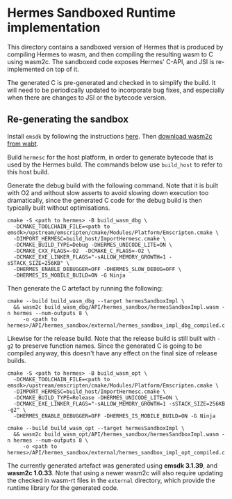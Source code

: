 # Hermes Sandboxed Runtime implementation

This directory contains a sandboxed version of Hermes that is produced by compiling Hermes to wasm, and then compiling the resulting wasm to C using wasm2c. The sandboxed code exposes Hermes' C-API, and JSI is re-implemented on top of it.

The generated C is pre-generated and checked in to simplify the build. It will need to be periodically updated to incorporate bug fixes, and especially when there are changes to JSI or the bytecode version.

## Re-generating the sandbox

Install `emsdk` by following the instructions [here](https://github.com/emscripten-core/emsdk). Then [download wasm2c from wabt](https://github.com/WebAssembly/wabt/releases).

Build `hermesc` for the host platform, in order to generate bytecode that is used by the Hermes build. The commands below use `build_host` to refer to this host build.


Generate the debug build with the following command. Note that it is built with O2 and without slow asserts to avoid slowing down execution too dramatically, since the generated C code for the debug build is then typically built without optimisations.
```
cmake -S <path to hermes> -B build_wasm_dbg \
  -DCMAKE_TOOLCHAIN_FILE=<path to emsdk>/upstream/emscripten/cmake/Modules/Platform/Emscripten.cmake \
  -DIMPORT_HERMESC=build_host/ImportHermesc.cmake \
  -DCMAKE_BUILD_TYPE=Debug -DHERMES_UNICODE_LITE=ON \
  -DCMAKE_CXX_FLAGS=-O2  -DCMAKE_C_FLAGS=-O2 \
  -DCMAKE_EXE_LINKER_FLAGS="-sALLOW_MEMORY_GROWTH=1 -sSTACK_SIZE=256KB" \
  -DHERMES_ENABLE_DEBUGGER=OFF -DHERMES_SLOW_DEBUG=OFF \
  -DHERMES_IS_MOBILE_BUILD=ON -G Ninja
```

Then generate the C artefact by running the following:
```
cmake --build build_wasm_dbg --target hermesSandboxImpl \
  && wasm2c build_wasm_dbg/API/hermes_sandbox/hermesSandboxImpl.wasm -n hermes --num-outputs 8 \
     -o <path to hermes>/API/hermes_sandbox/external/hermes_sandbox_impl_dbg_compiled.c
```

Likewise for the release build. Note that the release build is still built with `-g2` to preserve function names. Since the generated C is going to be compiled anyway, this doesn't have any effect on the final size of release builds.
```
cmake -S <path to hermes> -B build_wasm_opt \
  -DCMAKE_TOOLCHAIN_FILE=<path to emsdk>/upstream/emscripten/cmake/Modules/Platform/Emscripten.cmake \
  -DIMPORT_HERMESC=build_host/ImportHermesc.cmake \
  -DCMAKE_BUILD_TYPE=Release -DHERMES_UNICODE_LITE=ON \
  -DCMAKE_EXE_LINKER_FLAGS="-sALLOW_MEMORY_GROWTH=1 -sSTACK_SIZE=256KB -g2" \
  -DHERMES_ENABLE_DEBUGGER=OFF -DHERMES_IS_MOBILE_BUILD=ON -G Ninja

cmake --build build_wasm_opt --target hermesSandboxImpl \
  && wasm2c build_wasm_opt/API/hermes_sandbox/hermesSandboxImpl.wasm -n hermes --num-outputs 8 \
     -o <path to hermes>/API/hermes_sandbox/external/hermes_sandbox_impl_opt_compiled.c
```

The currently generated artefact was generated using **emsdk 3.1.39**, and **wasm2c 1.0.33**. Note that using a newer wasm2c will also require updating the checked in wasm-rt files in the `external` directory, which provide the runtime library for the generated code.
